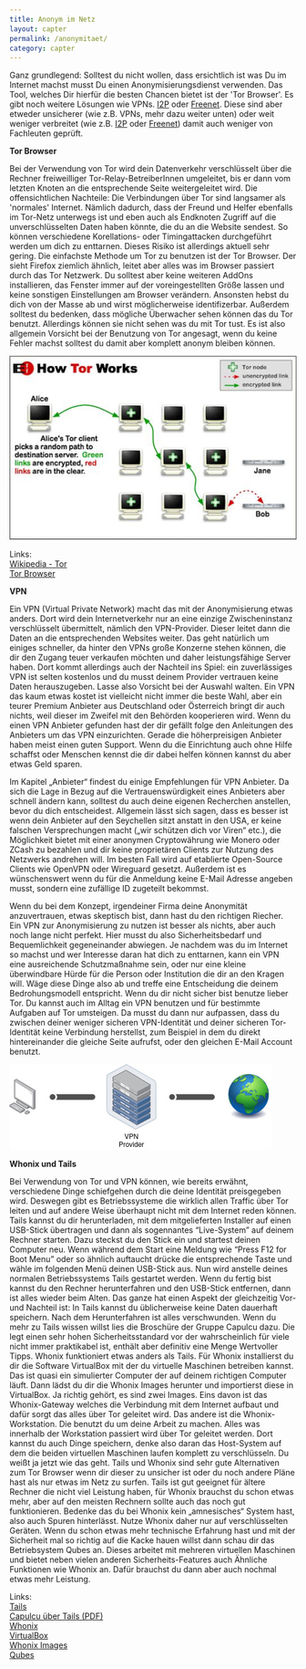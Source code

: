 ```yaml
---
title: Anonym im Netz
layout: capter
permalink: /anonymitaet/
category: capter
---
```

Ganz grundlegend: Solltest du nicht wollen, dass ersichtlich ist was Du im Internet machst musst Du einen Anonymisierungsdienst verwenden. Das Tool, welches Dir hierfür die besten Chancen bietet ist der 'Tor Browser'. Es gibt noch weitere Lösungen wie VPNs. [I2P](https://geti2p.net/de/) oder [Freenet](https://freenetproject.org/). Diese sind aber etweder unsicherer (wie z.B. VPNs, mehr dazu weiter unten) oder weit weniger verbreitet (wie z.B. [I2P](https://geti2p.net/de/) oder [Freenet](https://freenetproject.org/)) damit auch weniger von Fachleuten geprüft.

**Tor Browser**

Bei der Verwendung von Tor wird dein Datenverkehr verschlüsselt über die Rechner freiweilliger Tor-Relay-BetreiberInnen umgeleitet, bis er dann vom letzten Knoten an die entsprechende Seite weitergeleitet wird. Die offensichtlichen Nachteile: Die Verbindungen über Tor sind langsamer als 'normales' Internet. Nämlich dadurch, dass der Freund und Helfer ebenfalls im Tor-Netz unterwegs ist und eben auch als Endknoten Zugriff auf die unverschlüsselten Daten haben könnte, die du an die Website sendest. So können verschiedene Korellations- oder Timingattacken durchgeführt werden um dich zu enttarnen. Dieses Risiko ist allerdings aktuell sehr gering. Die einfachste Methode um Tor zu benutzen ist der Tor Browser. Der sieht Firefox ziemlich ähnlich, leitet aber alles was im Browser passiert durch das Tor Netzwerk. 
Du solltest aber keine weiteren AddOns installieren, das Fenster immer auf der voreingestellten Größe lassen und keine sonstigen Einstellungen am Browser verändern.
Ansonsten hebst du dich von der Masse ab und wirst möglicherweise identifizerbar. Außerdem solltest du bedenken, dass mögliche Überwacher sehen können das du Tor benutzt. Allerdings können sie nicht sehen was du mit Tor tust. Es ist also allgemein Vorsicht bei der Benutzung von Tor angesagt, wenn du keine Fehler machst solltest du damit aber komplett anonym bleiben können. 

![](/assets/posts/tor.jpg)

Links:<br>
[Wikipedia - Tor](https://de.wikipedia.org/wiki/Tor_(Netzwerk))<br>
[Tor Browser](https://www.torproject.org/)<br>

**VPN**

Ein VPN (Virtual Private Network) macht das mit der Anonymisierung etwas anders. Dort wird dein Internetverkehr nur an eine einzige Zwischeninstanz verschlüsselt übermittelt, nämlich den VPN-Provider. Dieser leitet dann die Daten an die entsprechenden Websites weiter. Das geht natürlich um einiges schneller, da hinter den VPNs große Konzerne stehen können, die dir den Zugang teuer verkaufen möchten und daher leistungsfähige Server haben. Dort kommt allerdings auch der Nachteil ins Spiel: ein zuverlässiges VPN ist selten kostenlos und du musst deinem Provider vertrauen keine Daten herauszugeben. Lasse also Vorsicht bei der Auswahl walten. Ein VPN das kaum etwas kostet ist vielleicht nicht immer die beste Wahl, aber ein teurer Premium Anbieter aus Deutschland oder Österreich bringt dir auch nichts, weil dieser im Zweifel mit den Behörden kooperieren wird. 
Wenn du einen VPN Anbieter gefunden hast der dir gefällt folge den Anleitungen des Anbieters um das VPN einzurichten. Gerade die höherpreisigen Anbieter haben meist einen guten Support. Wenn du die Einrichtung auch ohne Hilfe schaffst oder Menschen kennst die dir dabei helfen können kannst du aber etwas Geld sparen. 

Im Kapitel „Anbieter“ findest du einige Empfehlungen für VPN Anbieter. Da sich die Lage in Bezug auf die Vertrauenswürdigkeit eines Anbieters aber schnell ändern kann, solltest du auch deine eigenen Recherchen anstellen, bevor du dich entscheidest. Allgemein lässt sich sagen, dass es besser ist wenn dein Anbieter auf den Seychellen sitzt anstatt in den USA, er keine falschen Versprechungen macht („wir schützen dich vor Viren“ etc.), die Möglichkeit bietet mit einer anonymen Cryptowährung wie Monero oder ZCash zu bezahlen und dir keine proprietären Clients zur Nutzung des Netzwerks andrehen will. 
Im besten Fall wird auf etablierte Open-Source Clients wie OpenVPN oder Wireguard gesetzt. Außerdem ist es wünschenswert wenn du für die Anmeldung keine E-Mail Adresse angeben musst, sondern eine zufällige ID zugeteilt bekommst.

Wenn du bei dem Konzept, irgendeiner Firma deine Anonymität anzuvertrauen, etwas skeptisch bist, dann hast du den richtigen Riecher. Ein VPN zur Anonymisierung zu nutzen ist besser als nichts, aber auch noch lange nicht perfekt. Hier musst du also Sicherheitsbedarf und Bequemlichkeit gegeneinander abwiegen. Je nachdem was du im Internet so machst und wer Interesse daran hat dich zu enttarnen, kann ein VPN eine ausreichende Schutzmaßnahme sein, oder nur eine kleine überwindbare Hürde für die Person oder Institution die dir an den Kragen will. Wäge diese Dinge also ab und treffe eine Entscheidung die deinem Bedrohungsmodell entspricht. Wenn du dir nicht sicher bist benutze lieber Tor.
Du kannst auch im Alltag ein VPN benutzen und für bestimmte Aufgaben auf Tor umsteigen. Da musst du dann nur aufpassen, dass du zwischen deiner weniger sicheren VPN-Identität und deiner sicheren Tor-Identität keine Verbindung herstellst, zum Beispiel in dem du direkt hintereinander die gleiche Seite aufrufst, oder den gleichen E-Mail Account benutzt.

![](/assets/posts/vpn.jpg)

**Whonix und Tails**

Bei Verwendung von Tor und VPN können, wie bereits erwähnt, verschiedene Dinge schiefgehen durch die deine Identität preisgegeben wird. Deswegen gibt es Betriebssysteme die wirklich allen Traffic über Tor leiten und auf andere Weise überhaupt nicht mit dem Internet reden können. Tails kannst du dir herunterladen, mit dem mitgelieferten Installer auf einen USB-Stick übertragen und dann als sogennantes “Live-System” auf deinem Rechner starten. Dazu steckst du den Stick ein und startest deinen Computer neu. Wenn während dem Start eine Meldung wie “Press F12 for Boot Menu” oder so ähnlich auftaucht drücke die entsprechende Taste und wähle im folgenden Menü deinen USB-Stick aus. Nun wird anstelle deines normalen Betriebssystems Tails gestartet werden. Wenn du fertig bist kannst du den Rechner herunterfahren und den USB-Stick entfernen, dann ist alles wieder beim Alten. Das ganze hat einen Aspekt der gleichzeitig Vor- und Nachteil ist: In Tails kannst du üblicherweise keine Daten dauerhaft speichern. Nach dem Herunterfahren ist alles verschwunden.
Wenn du mehr zu Tails wissen willst lies die Broschüre der Gruppe Capulcu dazu. Die legt einen sehr hohen Sicherheitsstandard vor der wahrscheinlich für viele nicht immer praktikabel ist, enthält aber definitiv eine Menge Wertvoller Tipps.
Whonix funktioniert etwas anders als Tails. Für Whonix installierst du dir die Software VirtualBox mit der du virtuelle Maschinen betreiben kannst. Das ist quasi ein simulierter Computer der auf deinem richtigen Computer läuft. Dann lädst du dir die Whonix Images herunter und importierst diese in VirtualBox. Ja richtig gehört, es sind zwei Images. Eins davon ist das Whonix-Gateway welches die Verbindung mit dem Internet aufbaut und dafür sorgt das alles über Tor geleitet wird. Das andere ist die Whonix-Workstation. Die benutzt du um deine Arbeit zu machen. Alles was innerhalb der Workstation passiert wird über Tor geleitet werden. Dort kannst du auch Dinge speichern, denke also daran das Host-System auf dem die beiden virtuellen Maschinen laufen komplett zu verschlüsseln. Du weißt ja jetzt wie das geht. Tails und Whonix sind sehr gute Alternativen zum Tor Browser wenn dir dieser zu unsicher ist oder du noch andere Pläne hast als nur etwas im Netz zu surfen. Tails ist gut geeignet für ältere Rechner die nicht viel Leistung haben, für Whonix brauchst du schon etwas mehr, aber auf den meisten Rechnern sollte auch das noch gut funktionieren. Bedenke das du bei Whonix kein „amnesisches“ System hast, also auch Spuren hinterlässt. Nutze Whonix daher nur auf verschlüsselten Geräten. Wenn du schon etwas mehr technische Erfahrung hast und mit der Sicherheit mal so richtig auf die Kacke hauen willst dann schau dir das Betriebsystem Qubes an. Dieses arbeitet mit mehreren virtuellen Maschinen und bietet neben vielen anderen Sicherheits-Features auch Ähnliche Funktionen wie Whonix an. Dafür brauchst du dann aber auch nochmal etwas mehr Leistung.

Links:<br>
[Tails](https://tails.boum.org/)<br>
[Capulcu über Tails (PDF)](https://capulcu.blackblogs.org/wp-content/uploads/sites/54/2019/01/Tails2019-01-27-A4.pdf)<br>
[Whonix](https://www.whonix.org/)<br>
[VirtualBox](https://www.virtualbox.org/)<br>
[Whonix Images](https://www.whonix.org/wiki/VirtualBox/XFCE)<br>
[Qubes](https://www.qubes-os.org/)<br>
